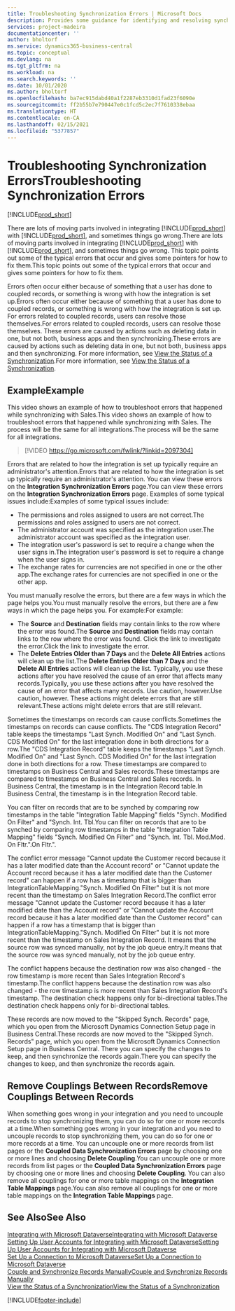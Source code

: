 ```yaml
---
title: Troubleshooting Synchronization Errors | Microsoft Docs
description: Provides some guidance for identifying and resolving synchronization errors.
services: project-madeira
documentationcenter: ''
author: bholtorf
ms.service: dynamics365-business-central
ms.topic: conceptual
ms.devlang: na
ms.tgt_pltfrm: na
ms.workload: na
ms.search.keywords: ''
ms.date: 10/01/2020
ms.author: bholtorf
ms.openlocfilehash: ba7ec915dabd40a1f2287eb3310d1fad23f6090e
ms.sourcegitcommit: ff2b55b7e790447e0c1fcd5c2ec7f7610338ebaa
ms.translationtype: HT
ms.contentlocale: en-CA
ms.lasthandoff: 02/15/2021
ms.locfileid: "5377857"
---
```

# <a name="troubleshooting-synchronization-errors"></a><span data-ttu-id="e9349-103">Troubleshooting Synchronization Errors</span><span class="sxs-lookup"><span data-stu-id="e9349-103">Troubleshooting Synchronization Errors</span></span>
[!INCLUDE[prod_short](includes/cc_data_platform_banner.md)]

<span data-ttu-id="e9349-104">There are lots of moving parts involved in integrating [!INCLUDE[prod_short](includes/prod_short.md)] with [!INCLUDE[prod_short](includes/cds_long_md.md)], and sometimes things go wrong.</span><span class="sxs-lookup"><span data-stu-id="e9349-104">There are lots of moving parts involved in integrating [!INCLUDE[prod_short](includes/prod_short.md)] with [!INCLUDE[prod_short](includes/cds_long_md.md)], and sometimes things go wrong.</span></span> <span data-ttu-id="e9349-105">This topic points out some of the typical errors that occur and gives some pointers for how to fix them.</span><span class="sxs-lookup"><span data-stu-id="e9349-105">This topic points out some of the typical errors that occur and gives some pointers for how to fix them.</span></span>

<span data-ttu-id="e9349-106">Errors often occur either because of something that a user has done to coupled records, or something is wrong with how the integration is set up.</span><span class="sxs-lookup"><span data-stu-id="e9349-106">Errors often occur either because of something that a user has done to coupled records, or something is wrong with how the integration is set up.</span></span> <span data-ttu-id="e9349-107">For errors related to coupled records, users can resolve those themselves.</span><span class="sxs-lookup"><span data-stu-id="e9349-107">For errors related to coupled records, users can resolve those themselves.</span></span> <span data-ttu-id="e9349-108">These errors are caused by actions such as deleting data in one, but not both, business apps and then synchronizing.</span><span class="sxs-lookup"><span data-stu-id="e9349-108">These errors are caused by actions such as deleting data in one, but not both, business apps and then synchronizing.</span></span> <span data-ttu-id="e9349-109">For more information, see [View the Status of a Synchronization](admin-how-to-view-synchronization-status.md).</span><span class="sxs-lookup"><span data-stu-id="e9349-109">For more information, see [View the Status of a Synchronization](admin-how-to-view-synchronization-status.md).</span></span>

## <a name="example"></a><span data-ttu-id="e9349-110">Example</span><span class="sxs-lookup"><span data-stu-id="e9349-110">Example</span></span>
<span data-ttu-id="e9349-111">This video shows an example of how to troubleshoot errors that happened while synchronizing with Sales.</span><span class="sxs-lookup"><span data-stu-id="e9349-111">This video shows an example of how to troubleshoot errors that happened while synchronizing with Sales.</span></span> <span data-ttu-id="e9349-112">The process will be the same for all integrations.</span><span class="sxs-lookup"><span data-stu-id="e9349-112">The process will be the same for all integrations.</span></span> 

> [!VIDEO https://go.microsoft.com/fwlink/?linkid=2097304]

<span data-ttu-id="e9349-113">Errors that are related to how the integration is set up typically require an administrator's attention.</span><span class="sxs-lookup"><span data-stu-id="e9349-113">Errors that are related to how the integration is set up typically require an administrator's attention.</span></span> <span data-ttu-id="e9349-114">You can view these errors on the **Integration Synchronization Errors** page.</span><span class="sxs-lookup"><span data-stu-id="e9349-114">You can view these errors on the **Integration Synchronization Errors** page.</span></span> <span data-ttu-id="e9349-115">Examples of some typical issues include:</span><span class="sxs-lookup"><span data-stu-id="e9349-115">Examples of some typical issues include:</span></span>  
  
* <span data-ttu-id="e9349-116">The permissions and roles assigned to users are not correct.</span><span class="sxs-lookup"><span data-stu-id="e9349-116">The permissions and roles assigned to users are not correct.</span></span>  
* <span data-ttu-id="e9349-117">The administrator account was specified as the integration user.</span><span class="sxs-lookup"><span data-stu-id="e9349-117">The administrator account was specified as the integration user.</span></span>  
* <span data-ttu-id="e9349-118">The integration user's password is set to require a change when the user signs in.</span><span class="sxs-lookup"><span data-stu-id="e9349-118">The integration user's password is set to require a change when the user signs in.</span></span>  
* <span data-ttu-id="e9349-119">The exchange rates for currencies are not specified in one or the other app.</span><span class="sxs-lookup"><span data-stu-id="e9349-119">The exchange rates for currencies are not specified in one or the other app.</span></span>  
  
<span data-ttu-id="e9349-120">You must manually resolve the errors, but there are a few ways in which the page helps you.</span><span class="sxs-lookup"><span data-stu-id="e9349-120">You must manually resolve the errors, but there are a few ways in which the page helps you.</span></span> <span data-ttu-id="e9349-121">For example:</span><span class="sxs-lookup"><span data-stu-id="e9349-121">For example:</span></span>  

* <span data-ttu-id="e9349-122">The **Source** and **Destination** fields may contain links to the row where the error was found.</span><span class="sxs-lookup"><span data-stu-id="e9349-122">The **Source** and **Destination** fields may contain links to the row where the error was found.</span></span> <span data-ttu-id="e9349-123">Click the link to investigate the error.</span><span class="sxs-lookup"><span data-stu-id="e9349-123">Click the link to investigate the error.</span></span>  
* <span data-ttu-id="e9349-124">The **Delete Entries Older than 7 Days** and the **Delete All Entries** actions will clean up the list.</span><span class="sxs-lookup"><span data-stu-id="e9349-124">The **Delete Entries Older than 7 Days** and the **Delete All Entries** actions will clean up the list.</span></span> <span data-ttu-id="e9349-125">Typically, you use these actions after you have resolved the cause of an error that affects many records.</span><span class="sxs-lookup"><span data-stu-id="e9349-125">Typically, you use these actions after you have resolved the cause of an error that affects many records.</span></span> <span data-ttu-id="e9349-126">Use caution, however.</span><span class="sxs-lookup"><span data-stu-id="e9349-126">Use caution, however.</span></span> <span data-ttu-id="e9349-127">These actions might delete errors that are still relevant.</span><span class="sxs-lookup"><span data-stu-id="e9349-127">These actions might delete errors that are still relevant.</span></span>

<span data-ttu-id="e9349-128">Sometimes the timestamps on records can cause conflicts.</span><span class="sxs-lookup"><span data-stu-id="e9349-128">Sometimes the timestamps on records can cause conflicts.</span></span> <span data-ttu-id="e9349-129">The "CDS Integration Record" table keeps the timestamps "Last Synch. Modified On" and "Last Synch. CDS Modified On" for the last integration done in both directions for a row.</span><span class="sxs-lookup"><span data-stu-id="e9349-129">The "CDS Integration Record" table keeps the timestamps "Last Synch. Modified On" and "Last Synch. CDS Modified On" for the last integration done in both directions for a row.</span></span> <span data-ttu-id="e9349-130">These timestamps are compared to timestamps on Business Central and Sales records.</span><span class="sxs-lookup"><span data-stu-id="e9349-130">These timestamps are compared to timestamps on Business Central and Sales records.</span></span> <span data-ttu-id="e9349-131">In Business Central, the timestamp is in the Integration Record table.</span><span class="sxs-lookup"><span data-stu-id="e9349-131">In Business Central, the timestamp is in the Integration Record table.</span></span>

<span data-ttu-id="e9349-132">You can filter on records that are to be synched by comparing row timestamps in the table "Integration Table Mapping" fields "Synch. Modified On Filter" and "Synch. Int. Tbl.</span><span class="sxs-lookup"><span data-stu-id="e9349-132">You can filter on records that are to be synched by comparing row timestamps in the table "Integration Table Mapping" fields "Synch. Modified On Filter" and "Synch. Int. Tbl.</span></span> <span data-ttu-id="e9349-133">Mod.</span><span class="sxs-lookup"><span data-stu-id="e9349-133">Mod.</span></span> <span data-ttu-id="e9349-134">On Fltr.".</span><span class="sxs-lookup"><span data-stu-id="e9349-134">On Fltr.".</span></span>

<span data-ttu-id="e9349-135">The conflict error message "Cannot update the Customer record because it has a later modified date than the Account record" or "Cannot update the Account record because it has a later modified date than the Customer record" can happen if a row has a timestamp that is bigger than IntegrationTableMapping."Synch. Modified On Filter" but it is not more recent than the timestamp on Sales Integration Record.</span><span class="sxs-lookup"><span data-stu-id="e9349-135">The conflict error message "Cannot update the Customer record because it has a later modified date than the Account record" or "Cannot update the Account record because it has a later modified date than the Customer record" can happen if a row has a timestamp that is bigger than IntegrationTableMapping."Synch. Modified On Filter" but it is not more recent than the timestamp on Sales Integration Record.</span></span> <span data-ttu-id="e9349-136">It means that the source row was synced manually, not by the job queue entry.</span><span class="sxs-lookup"><span data-stu-id="e9349-136">It means that the source row was synced manually, not by the job queue entry.</span></span> 

<span data-ttu-id="e9349-137">The conflict happens because the destination row was also changed  - the row timestamp is more recent than Sales Integration Record's timestamp.</span><span class="sxs-lookup"><span data-stu-id="e9349-137">The conflict happens because the destination row was also changed  - the row timestamp is more recent than Sales Integration Record's timestamp.</span></span> <span data-ttu-id="e9349-138">The destination check happens only for bi-directional tables.</span><span class="sxs-lookup"><span data-stu-id="e9349-138">The destination check happens only for bi-directional tables.</span></span> 

<span data-ttu-id="e9349-139">These records are now moved to the "Skipped Synch. Records" page, which you open from the Microsoft Dynamics Connection Setup page in Business Central.</span><span class="sxs-lookup"><span data-stu-id="e9349-139">These records are now moved to the "Skipped Synch. Records" page, which you open from the Microsoft Dynamics Connection Setup page in Business Central.</span></span> <span data-ttu-id="e9349-140">There you can specify the changes to keep, and then synchronize the records again.</span><span class="sxs-lookup"><span data-stu-id="e9349-140">There you can specify the changes to keep, and then synchronize the records again.</span></span>

## <a name="remove-couplings-between-records"></a><span data-ttu-id="e9349-141">Remove Couplings Between Records</span><span class="sxs-lookup"><span data-stu-id="e9349-141">Remove Couplings Between Records</span></span>
<span data-ttu-id="e9349-142">When something goes wrong in your integration and you need to uncouple records to stop synchronizing them, you can do so for one or more records at a time.</span><span class="sxs-lookup"><span data-stu-id="e9349-142">When something goes wrong in your integration and you need to uncouple records to stop synchronizing them, you can do so for one or more records at a time.</span></span> <span data-ttu-id="e9349-143">You can uncouple one or more records from list pages or the **Coupled Data Synchronization Errors** page by choosing one or more lines and choosing **Delete Coupling**.</span><span class="sxs-lookup"><span data-stu-id="e9349-143">You can uncouple one or more records from list pages or the **Coupled Data Synchronization Errors** page by choosing one or more lines and choosing **Delete Coupling**.</span></span> <span data-ttu-id="e9349-144">You can also remove all couplings for one or more table mappings on the **Integration Table Mappings** page.</span><span class="sxs-lookup"><span data-stu-id="e9349-144">You can also remove all couplings for one or more table mappings on the **Integration Table Mappings** page.</span></span> 

## <a name="see-also"></a><span data-ttu-id="e9349-145">See Also</span><span class="sxs-lookup"><span data-stu-id="e9349-145">See Also</span></span>
[<span data-ttu-id="e9349-146">Integrating with Microsoft Dataverse</span><span class="sxs-lookup"><span data-stu-id="e9349-146">Integrating with Microsoft Dataverse</span></span>](admin-prepare-dynamics-365-for-sales-for-integration.md)  
[<span data-ttu-id="e9349-147">Setting Up User Accounts for Integrating with Microsoft Dataverse</span><span class="sxs-lookup"><span data-stu-id="e9349-147">Setting Up User Accounts for Integrating with Microsoft Dataverse</span></span>](admin-setting-up-integration-with-dynamics-sales.md)  
[<span data-ttu-id="e9349-148">Set Up a Connection to Microsoft Dataverse</span><span class="sxs-lookup"><span data-stu-id="e9349-148">Set Up a Connection to Microsoft Dataverse</span></span>](admin-how-to-set-up-a-dynamics-crm-connection.md)  
[<span data-ttu-id="e9349-149">Couple and Synchronize Records Manually</span><span class="sxs-lookup"><span data-stu-id="e9349-149">Couple and Synchronize Records Manually</span></span>](admin-how-to-couple-and-synchronize-records-manually.md)  
[<span data-ttu-id="e9349-150">View the Status of a Synchronization</span><span class="sxs-lookup"><span data-stu-id="e9349-150">View the Status of a Synchronization</span></span>](admin-how-to-view-synchronization-status.md)  


[!INCLUDE[footer-include](includes/footer-banner.md)]